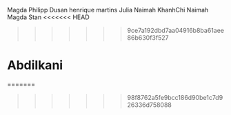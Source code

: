 Magda
Philipp
Dusan
henrique martins
Julia
Naimah
KhanhChi
Naimah
Magda
Stan
<<<<<<< HEAD
>>>>>>> 9ce7a192dbd7aa04916b8ba61aee86b630f3f527
# Abdilkani
=======
>>>>>>> 98f8762a5fe9bcc186d90be1c7d926336d758088
